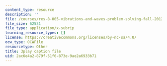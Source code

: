 ```yaml
---
content_type: resource
description: ''
file: /courses/res-8-005-vibrations-and-waves-problem-solving-fall-2012/2ac6e4a2879f51f6873e9ae2a6933b71_wF8vLZ9ceb0.vtt
file_size: 62531
file_type: application/x-subrip
learning_resource_types: []
license: https://creativecommons.org/licenses/by-nc-sa/4.0/
ocw_type: OCWFile
resourcetype: Other
title: 3play caption file
uid: 2ac6e4a2-879f-51f6-873e-9ae2a6933b71
---
```

